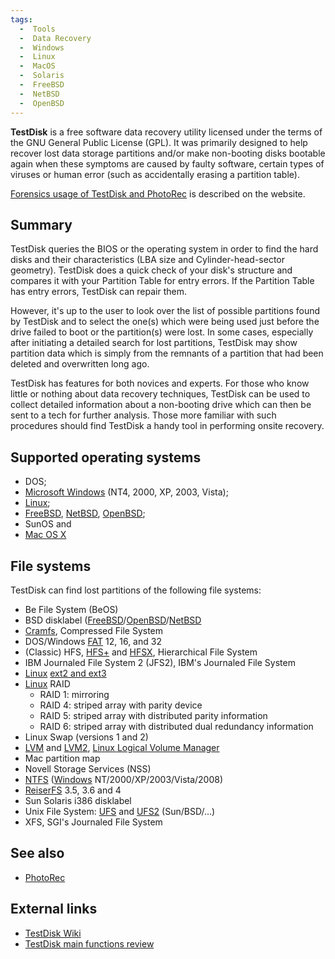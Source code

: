 ```yaml
---
tags:
  -  Tools
  -  Data Recovery
  -  Windows
  -  Linux
  -  MacOS
  -  Solaris
  -  FreeBSD
  -  NetBSD
  -  OpenBSD
---
```

**TestDisk** is a free software data recovery utility licensed under the
terms of the GNU General Public License (GPL). It was primarily designed
to help recover lost data storage partitions and/or make non-booting
disks bootable again when these symptoms are caused by faulty software,
certain types of viruses or human error (such as accidentally erasing a
partition table).

[Forensics usage of TestDisk and
PhotoRec](https://www.cgsecurity.org/wiki/TestDisk_%26_PhotoRec_in_various_digital_forensics_testcase)
is described on the website.

## Summary

TestDisk queries the BIOS or the operating system in order to find the
hard disks and their characteristics (LBA size and Cylinder-head-sector
geometry). TestDisk does a quick check of your disk's structure and
compares it with your Partition Table for entry errors. If the Partition
Table has entry errors, TestDisk can repair them.

However, it's up to the user to look over the list of possible
partitions found by TestDisk and to select the one(s) which were being
used just before the drive failed to boot or the partition(s) were lost.
In some cases, especially after initiating a detailed search for lost
partitions, TestDisk may show partition data which is simply from the
remnants of a partition that had been deleted and overwritten long ago.

TestDisk has features for both novices and experts. For those who know
little or nothing about data recovery techniques, TestDisk can be used
to collect detailed information about a non-booting drive which can then
be sent to a tech for further analysis. Those more familiar with such
procedures should find TestDisk a handy tool in performing onsite
recovery.

## Supported operating systems

- DOS;
- [Microsoft Windows](windows.md) (NT4, 2000, XP, 2003, Vista);
- [Linux](linux.md);
- [FreeBSD](freebsd.md), [NetBSD](netbsd.md ),
  [OpenBSD](openbsd.md);
- SunOS and
- [Mac OS X](mac_os_x.md)

## File systems

TestDisk can find lost partitions of the following file systems:

- Be File System (BeOS)
- BSD disklabel
  ([FreeBSD](freebsd.md)/[OpenBSD](openbsd.md)/[NetBSD](netbsd.md)
- [Cramfs](cramfs.md), Compressed File System
- DOS/Windows [FAT](fat.md) 12, 16, and 32
- (Classic) HFS, [HFS+](hfs+.md) and [HFSX](hfs+.md), Hierarchical File
  System
- IBM Journaled File System 2 (JFS2), IBM's Journaled File System
- [Linux](linux.md) [ext2 and ext3](extended_file_system_(ext).md)
- [Linux](linux.md) RAID
  - RAID 1: mirroring
  - RAID 4: striped array with parity device
  - RAID 5: striped array with distributed parity information
  - RAID 6: striped array with distributed dual redundancy information
- Linux Swap (versions 1 and 2)
- [LVM](linux_logical_volume_manager_(lvm).md) and
  [LVM2](linux_logical_volume_manager_(lvm).md), [Linux Logical
  Volume Manager](linux_logical_volume_manager_(lvm).md)
- Mac partition map
- Novell Storage Services (NSS)
- [NTFS](ntfs.md) ([Windows](windows.md)
  NT/2000/XP/2003/Vista/2008)
- [ReiserFS](reiserfs.md) 3.5, 3.6 and 4
- Sun Solaris i386 disklabel
- Unix File System: [UFS](unix_file_system.md) and
  [UFS2](unix_file_system.md) (Sun/BSD/...)
- XFS, SGI's Journaled File System

## See also

- [PhotoRec](photorec.md)

## External links

- [TestDisk Wiki](https://www.cgsecurity.org/wiki/TestDisk)
- [TestDisk main functions
  review](https://howtorecover.me/cgsecurity-testdisk-partition-recovery-windows-app-review)
